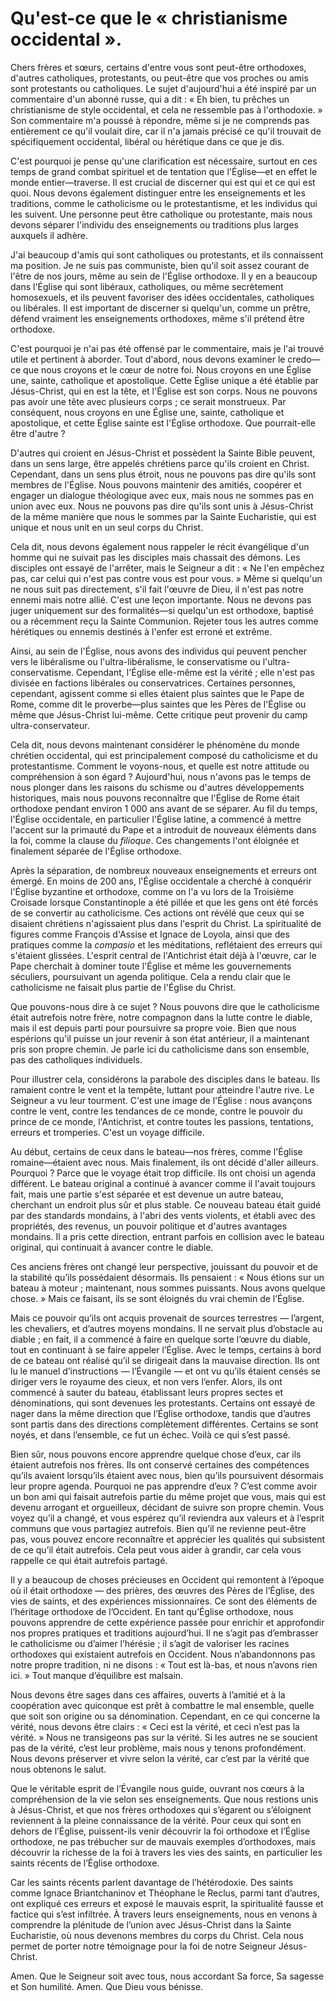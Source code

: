 # Qu'est-ce que le « christianisme occidental ».

Chers frères et sœurs, certains d'entre vous sont peut-être orthodoxes, d'autres catholiques, protestants, ou peut-être que vos proches ou amis sont protestants ou catholiques. Le sujet d'aujourd'hui a été inspiré par un commentaire d'un abonné russe, qui a dit : « Eh bien, tu prêches un christianisme de style occidental, et cela ne ressemble pas à l'orthodoxie. » Son commentaire m'a poussé à répondre, même si je ne comprends pas entièrement ce qu'il voulait dire, car il n'a jamais précisé ce qu'il trouvait de spécifiquement occidental, libéral ou hérétique dans ce que je dis.

C'est pourquoi je pense qu'une clarification est nécessaire, surtout en ces temps de grand combat spirituel et de tentation que l'Église—et en effet le monde entier—traverse. Il est crucial de discerner qui est qui et ce qui est quoi. Nous devons également distinguer entre les enseignements et les traditions, comme le catholicisme ou le protestantisme, et les individus qui les suivent. Une personne peut être catholique ou protestante, mais nous devons séparer l'individu des enseignements ou traditions plus larges auxquels il adhère.

J'ai beaucoup d'amis qui sont catholiques ou protestants, et ils connaissent ma position. Je ne suis pas communiste, bien qu'il soit assez courant de l'être de nos jours, même au sein de l'Église orthodoxe. Il y en a beaucoup dans l'Église qui sont libéraux, catholiques, ou même secrètement homosexuels, et ils peuvent favoriser des idées occidentales, catholiques ou libérales. Il est important de discerner si quelqu'un, comme un prêtre, défend vraiment les enseignements orthodoxes, même s'il prétend être orthodoxe.

C'est pourquoi je n'ai pas été offensé par le commentaire, mais je l'ai trouvé utile et pertinent à aborder. Tout d'abord, nous devons examiner le credo—ce que nous croyons et le cœur de notre foi. Nous croyons en une Église une, sainte, catholique et apostolique. Cette Église unique a été établie par Jésus-Christ, qui en est la tête, et l'Église est son corps. Nous ne pouvons pas avoir une tête avec plusieurs corps ; ce serait monstrueux. Par conséquent, nous croyons en une Église une, sainte, catholique et apostolique, et cette Église sainte est l'Église orthodoxe. Que pourrait-elle être d'autre ?

D'autres qui croient en Jésus-Christ et possèdent la Sainte Bible peuvent, dans un sens large, être appelés chrétiens parce qu'ils croient en Christ. Cependant, dans un sens plus étroit, nous ne pouvons pas dire qu'ils sont membres de l'Église. Nous pouvons maintenir des amitiés, coopérer et engager un dialogue théologique avec eux, mais nous ne sommes pas en union avec eux. Nous ne pouvons pas dire qu'ils sont unis à Jésus-Christ de la même manière que nous le sommes par la Sainte Eucharistie, qui est unique et nous unit en un seul corps du Christ.

Cela dit, nous devons également nous rappeler le récit évangélique d'un homme qui ne suivait pas les disciples mais chassait des démons. Les disciples ont essayé de l'arrêter, mais le Seigneur a dit : « Ne l'en empêchez pas, car celui qui n'est pas contre vous est pour vous. » Même si quelqu'un ne nous suit pas directement, s'il fait l'œuvre de Dieu, il n'est pas notre ennemi mais notre allié. C'est une leçon importante. Nous ne devons pas juger uniquement sur des formalités—si quelqu'un est orthodoxe, baptisé ou a récemment reçu la Sainte Communion. Rejeter tous les autres comme hérétiques ou ennemis destinés à l'enfer est erroné et extrême.

Ainsi, au sein de l'Église, nous avons des individus qui peuvent pencher vers le libéralisme ou l'ultra-libéralisme, le conservatisme ou l'ultra-conservatisme. Cependant, l'Église elle-même est la vérité ; elle n'est pas divisée en factions libérales ou conservatrices. Certaines personnes, cependant, agissent comme si elles étaient plus saintes que le Pape de Rome, comme dit le proverbe—plus saintes que les Pères de l'Église ou même que Jésus-Christ lui-même. Cette critique peut provenir du camp ultra-conservateur.

Cela dit, nous devons maintenant considérer le phénomène du monde chrétien occidental, qui est principalement composé du catholicisme et du protestantisme. Comment le voyons-nous, et quelle est notre attitude ou compréhension à son égard ? Aujourd'hui, nous n'avons pas le temps de nous plonger dans les raisons du schisme ou d'autres développements historiques, mais nous pouvons reconnaître que l'Église de Rome était orthodoxe pendant environ 1 000 ans avant de se séparer. Au fil du temps, l'Église occidentale, en particulier l'Église latine, a commencé à mettre l'accent sur la primauté du Pape et a introduit de nouveaux éléments dans la foi, comme la clause du *filioque*. Ces changements l'ont éloignée et finalement séparée de l'Église orthodoxe.

Après la séparation, de nombreux nouveaux enseignements et erreurs ont émergé. En moins de 200 ans, l'Église occidentale a cherché à conquérir l'Église byzantine et orthodoxe, comme on l'a vu lors de la Troisième Croisade lorsque Constantinople a été pillée et que les gens ont été forcés de se convertir au catholicisme. Ces actions ont révélé que ceux qui se disaient chrétiens n'agissaient plus dans l'esprit du Christ. La spiritualité de figures comme François d'Assise et Ignace de Loyola, ainsi que des pratiques comme la *compasio* et les méditations, reflétaient des erreurs qui s'étaient glissées. L'esprit central de l'Antichrist était déjà à l'œuvre, car le Pape cherchait à dominer toute l'Église et même les gouvernements séculiers, poursuivant un agenda politique. Cela a rendu clair que le catholicisme ne faisait plus partie de l'Église du Christ.

Que pouvons-nous dire à ce sujet ? Nous pouvons dire que le catholicisme était autrefois notre frère, notre compagnon dans la lutte contre le diable, mais il est depuis parti pour poursuivre sa propre voie. Bien que nous espérions qu'il puisse un jour revenir à son état antérieur, il a maintenant pris son propre chemin. Je parle ici du catholicisme dans son ensemble, pas des catholiques individuels.

Pour illustrer cela, considérons la parabole des disciples dans le bateau. Ils ramaient contre le vent et la tempête, luttant pour atteindre l'autre rive. Le Seigneur a vu leur tourment. C'est une image de l'Église : nous avançons contre le vent, contre les tendances de ce monde, contre le pouvoir du prince de ce monde, l'Antichrist, et contre toutes les passions, tentations, erreurs et tromperies. C'est un voyage difficile.

Au début, certains de ceux dans le bateau—nos frères, comme l'Église romaine—étaient avec nous. Mais finalement, ils ont décidé d'aller ailleurs. Pourquoi ? Parce que le voyage était trop difficile. Ils ont choisi un agenda différent. Le bateau original a continué à avancer comme il l'avait toujours fait, mais une partie s'est séparée et est devenue un autre bateau, cherchant un endroit plus sûr et plus stable. Ce nouveau bateau était guidé par des standards mondains, à l'abri des vents violents, et établi avec des propriétés, des revenus, un pouvoir politique et d'autres avantages mondains. Il a pris cette direction, entrant parfois en collision avec le bateau original, qui continuait à avancer contre le diable.

Ces anciens frères ont changé leur perspective, jouissant du pouvoir et de la stabilité qu’ils possédaient désormais. Ils pensaient : « Nous étions sur un bateau à moteur ; maintenant, nous sommes puissants. Nous avons quelque chose. » Mais ce faisant, ils se sont éloignés du vrai chemin de l’Église.

Mais ce pouvoir qu’ils ont acquis provenait de sources terrestres — l’argent, les chevaliers, et d’autres moyens mondains. Il ne servait plus d’obstacle au diable ; en fait, il a commencé à faire en quelque sorte l’œuvre du diable, tout en continuant à se faire appeler l’Église. Avec le temps, certains à bord de ce bateau ont réalisé qu’il se dirigeait dans la mauvaise direction. Ils ont lu le manuel d’instructions — l’Évangile — et ont vu qu’ils étaient censés se diriger vers le royaume des cieux, et non vers l’enfer. Alors, ils ont commencé à sauter du bateau, établissant leurs propres sectes et dénominations, qui sont devenues les protestants. Certains ont essayé de nager dans la même direction que l’Église orthodoxe, tandis que d’autres sont partis dans des directions complètement différentes. Certains se sont noyés, et dans l’ensemble, ce fut un échec. Voilà ce qui s’est passé.

Bien sûr, nous pouvons encore apprendre quelque chose d’eux, car ils étaient autrefois nos frères. Ils ont conservé certaines des compétences qu’ils avaient lorsqu’ils étaient avec nous, bien qu’ils poursuivent désormais leur propre agenda. Pourquoi ne pas apprendre d’eux ? C’est comme avoir un bon ami qui faisait autrefois partie du même projet que vous, mais qui est devenu arrogant et orgueilleux, décidant de suivre son propre chemin. Vous voyez qu’il a changé, et vous espérez qu’il reviendra aux valeurs et à l’esprit communs que vous partagiez autrefois. Bien qu’il ne revienne peut-être pas, vous pouvez encore reconnaître et apprécier les qualités qui subsistent de ce qu’il était autrefois. Cela peut vous aider à grandir, car cela vous rappelle ce qui était autrefois partagé.

Il y a beaucoup de choses précieuses en Occident qui remontent à l’époque où il était orthodoxe — des prières, des œuvres des Pères de l’Église, des vies de saints, et des expériences missionnaires. Ce sont des éléments de l’héritage orthodoxe de l’Occident. En tant qu’Église orthodoxe, nous pouvons apprendre de cette expérience passée pour enrichir et approfondir nos propres pratiques et traditions aujourd’hui. Il ne s’agit pas d’embrasser le catholicisme ou d’aimer l’hérésie ; il s’agit de valoriser les racines orthodoxes qui existaient autrefois en Occident. Nous n’abandonnons pas notre propre tradition, ni ne disons : « Tout est là-bas, et nous n’avons rien ici. » Tout manque d’équilibre est malsain.

Nous devons être sages dans ces affaires, ouverts à l’amitié et à la coopération avec quiconque est prêt à combattre le mal ensemble, quelle que soit son origine ou sa dénomination. Cependant, en ce qui concerne la vérité, nous devons être clairs : « Ceci est la vérité, et ceci n’est pas la vérité. » Nous ne transigeons pas sur la vérité. Si les autres ne se soucient pas de la vérité, c’est leur problème, mais nous y tenons profondément. Nous devons préserver et vivre selon la vérité, car c’est par la vérité que nous obtenons le salut.

Que le véritable esprit de l’Évangile nous guide, ouvrant nos cœurs à la compréhension de la vie selon ses enseignements. Que nous restions unis à Jésus-Christ, et que nos frères orthodoxes qui s’égarent ou s’éloignent reviennent à la pleine connaissance de la vérité. Pour ceux qui sont en dehors de l’Église, puissent-ils venir découvrir la foi orthodoxe et l’Église orthodoxe, ne pas trébucher sur de mauvais exemples d’orthodoxes, mais découvrir la richesse de la foi à travers les vies des saints, en particulier les saints récents de l’Église orthodoxe.

Car les saints récents parlent davantage de l’hétérodoxie. Des saints comme Ignace Briantchaninov et Théophane le Reclus, parmi tant d’autres, ont expliqué ces erreurs et exposé le mauvais esprit, la spiritualité fausse et factice qui s’est infiltrée. À travers leurs enseignements, nous en venons à comprendre la plénitude de l’union avec Jésus-Christ dans la Sainte Eucharistie, où nous devenons membres du corps du Christ. Cela nous permet de porter notre témoignage pour la foi de notre Seigneur Jésus-Christ.

Amen. Que le Seigneur soit avec tous, nous accordant Sa force, Sa sagesse et Son humilité. Amen. Que Dieu vous bénisse.

